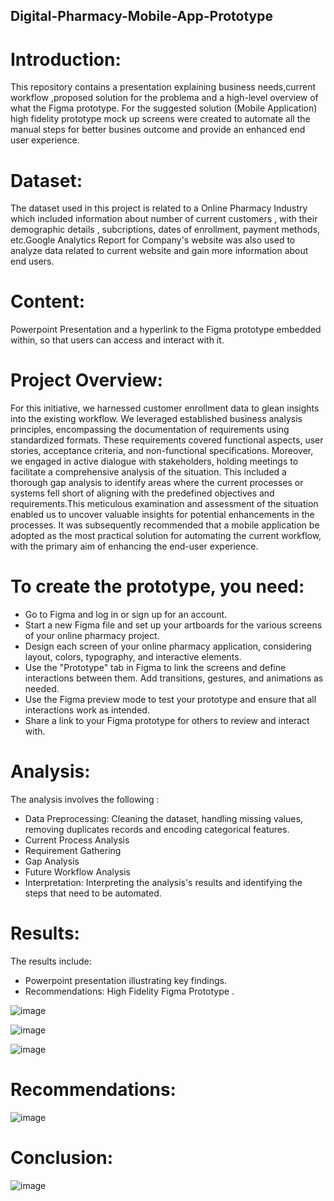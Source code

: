 ## Digital-Pharmacy-Mobile-App-Prototype

# Introduction:
This repository contains a presentation explaining business needs,current workflow ,proposed solution for the problema and a high-level overview of what the Figma prototype. For the suggested solution (Mobile Application)  high fidelity prototype mock up screens were created to automate all the manual steps for better busines outcome and provide an enhanced end user experience.

# Dataset: 
The dataset used in this project is related to a Online Pharmacy Industry which included information about number of current customers , with their demographic details , subcriptions, dates of enrollment, payment methods, etc.Google Analytics Report for Company's website was also used to analyze data related to current website and gain more information about end users.

# Content:
Powerpoint Presentation and a hyperlink to the Figma prototype embedded within, so that users can access and interact with it.

# Project Overview:
For this initiative, we harnessed customer enrollment data to glean insights into the existing workflow. We leveraged established business analysis principles, encompassing the documentation of requirements using standardized formats. These requirements covered functional aspects, user stories, acceptance criteria, and non-functional specifications. Moreover, we engaged in active dialogue with stakeholders, holding meetings to facilitate a comprehensive analysis of the situation. This included a thorough gap analysis to identify areas where the current processes or systems fell short of aligning with the predefined objectives and requirements.This meticulous examination and assessment of the situation enabled us to uncover valuable insights for potential enhancements in the processes. It was subsequently recommended that a mobile application be adopted as the most practical solution for automating the current workflow, with the primary aim of enhancing the end-user experience.

# To create the prototype, you need:

- Go to Figma and log in or sign up for an account.
- Start a new Figma file and set up your artboards for the various screens of your online pharmacy project.
- Design each screen of your online pharmacy application, considering layout, colors, typography, and interactive elements.
- Use the "Prototype" tab in Figma to link the screens and define interactions between them. Add transitions, gestures, and animations as needed.
- Use the Figma preview mode to test your prototype and ensure that all interactions work as intended.
- Share a link to your Figma prototype for others to review and interact with.
  
# Analysis:
The analysis involves the following :
- Data Preprocessing: Cleaning the dataset, handling missing values, removing duplicates records and encoding categorical features.
- Current Process Analysis
- Requirement Gathering
- Gap Analysis
- Future Workflow Analysis
- Interpretation: Interpreting the analysis's results and identifying the steps that need to be automated.

# Results:
The results include:
- Powerpoint presentation illustrating key findings.
- Recommendations: High Fidelity Figma Prototype .

![image](https://github.com/Smeerel/Digital-Pharmacy-Mobile-App-Prototype/assets/143562418/c1eef9b7-9d5f-47ee-8073-f3f11de12400)

![image](https://github.com/Smeerel/Digital-Pharmacy-Mobile-App-Prototype/assets/143562418/42f39489-10ce-4673-b98c-643c6cf4c4df)

![image](https://github.com/Smeerel/Digital-Pharmacy-Mobile-App-Prototype/assets/143562418/e2f57cd3-5bd6-4144-9b48-c1da2ec67545)



# Recommendations:
![image](https://github.com/Smeerel/Digital-Pharmacy-Mobile-App-Prototype/assets/143562418/318e354d-35b3-4489-98a1-d50ae928f965)


# Conclusion:
![image](https://github.com/Smeerel/Digital-Pharmacy-Mobile-App-Prototype/assets/143562418/7cf750f0-4b0c-46bf-85ce-f0a9e9bebf9e)

